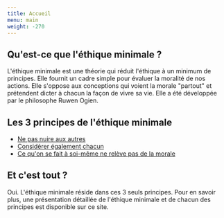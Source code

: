 ```yaml
---
title: Accueil
menu: main
weight: -270
---
```


## Qu'est-ce que l'éthique minimale ?

<!-- L'éthique minimale est une théorie qui réduit l'éthique à un minimum de principes, tout en s'opposant au moralisme et au paternalisme. Elle défend la liberté pour chacun de de vivre sa vie comme il le veut, sans rendre de compte à une "police morale" qui s'immiscerait partout. Elle a été développée par le philosophe Ruwen Ogien.-->

L'éthique minimale est une théorie qui réduit l'éthique à un minimum de principes. Elle fournit un cadre simple pour évaluer la moralité de nos actions. Elle s'oppose aux conceptions qui voient la morale "partout" et prétendent dicter à chacun la façon de vivre sa vie. Elle a été développée par le philosophe Ruwen Ogien.

## Les 3 principes de l'éthique minimale

* [Ne pas nuire aux autres](/page/principe-non-nuisance)
* [Considérer également chacun](/page/egale-consideration-de-chacun)
* [Ce qu'on se fait à soi-même ne relève pas de la morale](/page/indifference-morale-rapport-a-soi)


## Et c'est tout ?

Oui. L'éthique minimale réside dans ces 3 seuls principes. Pour en savoir plus, une présentation détaillée de l'éthique minimale et de chacun des principes est disponible sur ce site.

